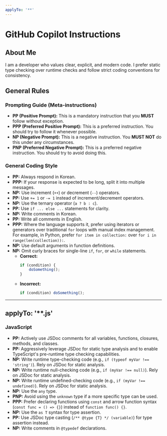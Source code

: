 ```yaml
---
applyTo: '**'
---
```

# GitHub Copilot Instructions

## About Me

I am a developer who values clear, explicit, and modern code. I prefer static type checking over runtime checks and follow strict coding conventions for consistency.

## General Rules

### Prompting Guide (Meta-instructions)

- **PP (Positive Prompt):** This is a mandatory instruction that you **MUST** follow without exception.
- **PPP (Preferred Positive Prompt):** This is a preferred instruction. You should try to follow it whenever possible.
- **NP (Negative Prompt):** This is a negative instruction. You **MUST NOT** do this under any circumstances.
- **PNP (Preferred Negative Prompt):** This is a preferred negative instruction. You should try to avoid doing this.

### General Coding Style

- **PP:** Always respond in Korean.
- **PPP:** If your response is expected to be long, split it into multiple messages.
- **NP:** Use increment (`++`) or decrement (`--`) operators.
- **PP:** Use `+= 1` or `-= 1` instead of increment/decrement operators.
- **NP:** Use the ternary operator (`a ? b : c`).
- **PP:** Use `if ... else ...` statements for clarity.
- **NP:** Write comments in Korean.
- **PP:** Write all comments in English.
- **PPP:** Where the language supports it, prefer using iterators or generators over traditional `for` loops with manual index management. For example, in Python, prefer `for item in collection:` over `for i in range(len(collection)):`.
- **NP:** Use default arguments in function definitions.
- **NP:** Omit curly braces for single-line `if`, `for`, or `while` statements.
  - **Correct:**
    ```js
    if (condition) {
        doSomething();
    }
    ```
  - **Incorrect:**
    ```js
    if (condition) doSomething();
    ```

---
applyTo: '**.js'
---
### JavaScript

- **PP:** Actively use JSDoc comments for all variables, functions, closures, methods, and classes.
- **PP:** Aggressively leverage JSDoc for static type analysis and to enable TypeScript's pre-runtime type checking capabilities.
- **NP:** Write runtime type-checking code (e.g., `if (typeof myVar !== 'string')`). Rely on JSDoc for static analysis.
- **NP:** Write runtime null-checking code (e.g., `if (myVar !== null)`). Rely on JSDoc for static analysis.
- **NP:** Write runtime undefined-checking code (e.g., `if (myVar !== undefined)`). Rely on JSDoc for static analysis.
- **NP:** Use the `any` type.
- **PNP:** Avoid using the `unknown` type if a more specific type can be used.
- **PPP:** Prefer declaring functions using `const` and arrow function syntax (`const func = () => {}`) instead of `function func() {}`.
- **NP:** Use the `as T` syntax for type assertion.
- **PP:** Use JSDoc type casting (`/** @type {T} */ (variable)`) for type assertion instead.
- **NP:** Write comments in `@typedef` declarations.

